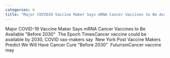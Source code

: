 ```yaml
---
categories: b
title: "Major COVID19 Vaccine Maker Says mRNA Cancer Vaccines to Be Available Before 2030  The Epoch Times"
---
```

Major COVID-19 Vaccine Maker Says mRNA Cancer Vaccines to Be Available "Before 2030"&nbsp;&nbsp;The Epoch TimesCancer vaccine could be available by 2030, COVID vax-makers say&nbsp;&nbsp;New York Post Vaccine Makers Predict We Will Have Cancer Cure "Before 2030"&nbsp;&nbsp;FuturismCancer vaccine may 